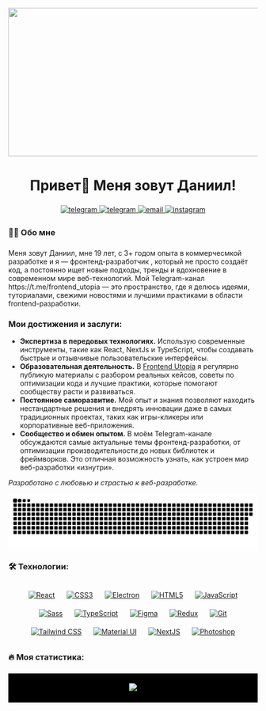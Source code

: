 <br clear="both">

<div align="center">
  <img height="300" width="600" src="https://user-images.githubusercontent.com/74038190/225813708-98b745f2-7d22-48cf-9150-083f1b00d6c9.gif" />
</div>

###

<h1 align="center">Привет👋 Меня зовут Даниил!</h1>

###

<div align="center">
  <a href="https://t.me/champagnepapiiiiiiiiii" target="_blank">
    <img src="https://img.shields.io/badge/telegram-%23000000.svg?&style=for-the-badge&logo=telegram&logoColor=white" alt="telegram" />
  </a>
<a href="https://t.me/frontend_utopia" target="_blank">
    <img src="https://img.shields.io/badge/telegram-%23000000.svg?&style=for-the-badge&logo=telegram&logoColor=white" alt="telegram" style="margin-bottom: 5px;" />
</a>
<a href="mailto:bondarewdanil.123@icloud.com" target="_blank">
    <img src="https://img.shields.io/badge/email-%23EA4335.svg?&style=for-the-badge&logo=gmail&logoColor=white" alt="email" style="margin-bottom: 5px;" />
</a>
<a href="https://instagram.com/champagnemamyyyyyyyyy" target="_blank">
    <img src="https://img.shields.io/badge/instagram-%23E1306C.svg?&style=for-the-badge&logo=instagram&logoColor=white" alt="instagram" style="margin-bottom: 5px;" />
</a>
</div>

###

<h3 align="left">👩‍💻 Обо мне</h3>

###

<p align="left">
 Меня зовут Даниил, мне 19 лет, с 3+ годом опыта в коммерчесмкой разработке и я — фронтенд-разработчик , который не просто создаёт код, а постоянно ищет новые подходы, тренды и вдохновение в современном мире веб-технологий. Мой Telegram-канал https://t.me/frontend_utopia — это пространство, где я делюсь идеями, туториалами, свежими новостями и лучшими практиками в области frontend-разработки.

### Мои достижения и заслуги:
- **Экспертиза в передовых технологиях.** Использую современные инструменты, такие как React, NextJs и TypeScript, чтобы создавать быстрые и отзывчивые пользовательские интерфейсы.
- **Образовательная деятельность.** В [Frontend Utopia](https://t.me/frontend_utopia) я регулярно публикую материалы с разбором реальных кейсов, советы по оптимизации кода и лучшие практики, которые помогают сообществу расти и развиваться.
- **Постоянное саморазвитие.** Мой опыт и знания позволяют находить нестандартные решения и внедрять инновации даже в самых традиционных проектах, таких как игры-кликеры или корпоративные веб-приложения.
- **Сообщество и обмен опытом.** В моём Telegram-канале обсуждаются самые актуальные темы фронтенд-разработки, от оптимизации производительности до новых библиотек и фреймворков. Это отличная возможность узнать, как устроен мир веб-разработки «изнутри».

*Разработано с любовью и страстью к веб-разработке.*
</p>

<p align="center">
  <img width="600" src="./assets/github-snake.svg" alt="snake" />
</p>

###

<h3 align="left">🛠 Технологии:</h3>

###

<div align="center">  
  <a href="https://reactjs.org/" target="_blank"><img style="margin: 10px;" src="https://profilinator.rishav.dev/skills-assets/react-original-wordmark.svg" alt="React" height="25" /></a>  
  <a href="https://www.w3schools.com/css/" target="_blank"><img style="margin: 10px;" src="https://profilinator.rishav.dev/skills-assets/css3-original-wordmark.svg" alt="CSS3" height="25" /></a>  
  <a href="https://www.electronjs.org/" target="_blank"><img style="margin: 10px;" src="https://profilinator.rishav.dev/skills-assets/electron-original.svg" alt="Electron" height="25" /></a>  
  <a href="https://en.wikipedia.org/wiki/HTML5" target="_blank"><img style="margin: 10px;" src="https://profilinator.rishav.dev/skills-assets/html5-original-wordmark.svg" alt="HTML5" height="25" /></a>  
  <a href="https://www.javascript.com/" target="_blank"><img style="margin: 10px;" src="https://profilinator.rishav.dev/skills-assets/javascript-original.svg" alt="JavaScript" height="25" /></a>  
  <a href="https://sass-lang.com/" target="_blank"><img style="margin: 10px;" src="https://profilinator.rishav.dev/skills-assets/sass-original.svg" alt="Sass" height="25" /></a>  
  <a href="https://www.typescriptlang.org/" target="_blank"><img style="margin: 10px;" src="https://profilinator.rishav.dev/skills-assets/typescript-original.svg" alt="TypeScript" height="25" /></a>  
  <a href="https://www.figma.com/" target="_blank"><img style="margin: 10px;" src="https://profilinator.rishav.dev/skills-assets/figma-icon.svg" alt="Figma" height="25" /></a>  
  <a href="https://redux.js.org/" target="_blank"><img style="margin: 10px;" src="https://profilinator.rishav.dev/skills-assets/redux-original.svg" alt="Redux" height="25" /></a>  
  <a href="https://github.com/" target="_blank"><img style="margin: 10px;" src="https://profilinator.rishav.dev/skills-assets/git-scm-icon.svg" alt="Git" height="25" /></a>  
  <a href="https://www.tailwindcss.com/" target="_blank"><img style="margin: 10px;" src="https://profilinator.rishav.dev/skills-assets/tailwindcss.svg" alt="Tailwind CSS" height="25" /></a>  
  <a href="https://mui.com/" target="_blank"><img style="margin: 10px;" src="https://profilinator.rishav.dev/skills-assets/mui.png" alt="Material UI" height="25" /></a>  
  <a href="https://nextjs.org/" target="_blank"><img style="margin: 10px;" src="https://profilinator.rishav.dev/skills-assets/nextjs.png" alt="NextJS" height="25" /></a>  
  <a href="https://www.adobe.com/in/products/photoshop.html" target="_blank"><img style="margin: 10px;" src="https://profilinator.rishav.dev/skills-assets/photoshop-plain.svg" alt="Photoshop" height="25" /></a>  
</div>  

###

<h3 align="left">🔥 Моя статистика:</h3>

###

<div align="center" style="background-color: black; padding: 20px;">
  <img src="https://github-readme-stats.vercel.app/api/top-langs/?username=Danial939&hide_border=true&layout=compact" height="150" />
</div>


###
